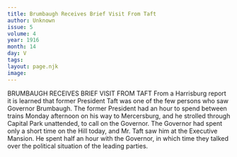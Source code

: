 ```yaml
---
title: Brumbaugh Receives Brief Visit From Taft
author: Unknown
issue: 5
volume: 4
year: 1916
month: 14
day: V
tags:
layout: page.njk
image:
---
```

BRUMBAUGH RECEIVES BRIEF VISIT FROM TAFT      From a Harrisburg report it is learned that former President Taft was one of the few persons who saw Governor Brumbaugh. The former President had an hour to spend between trains Monday afternoon on his way to Mercersburg, and he strolled through Capital Park unattended, to call on the Governor. The Governor had spent only a short time on the Hill today, and Mr. Taft saw him at the Executive Mansion. He spent half an hour with the Governor, in which time they talked over the political situation of the leading parties.

